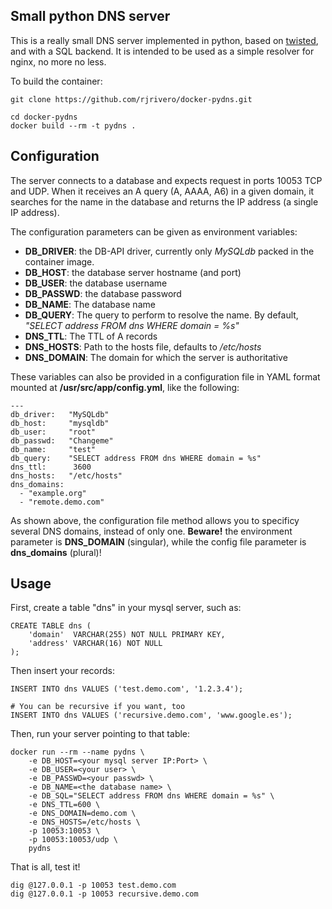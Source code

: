 Small python DNS server
-----------------------

This is a really small DNS server implemented in python, based on [twisted](https://twistedmatrix.com/trac/), and with a SQL backend. It is intended to be used as a simple resolver for nginx, no more no less.

To build the container:

```
git clone https://github.com/rjrivero/docker-pydns.git

cd docker-pydns
docker build --rm -t pydns .
```

Configuration
-------------

The server connects to a database and expects request in ports 10053 TCP and UDP. When it receives an A query (A, AAAA, A6) in a given domain, it searches for the name in the database and returns the IP address (a single IP address).

The configuration parameters can be given as environment variables:

  - **DB_DRIVER**: the DB-API driver, currently only *MySQLdb* packed in the container image.
  - **DB_HOST**: the database server hostname (and port)
  - **DB_USER**: the database username
  - **DB_PASSWD**: the database password
  - **DB_NAME**: The database name
  - **DB_QUERY**: The query to perform to resolve the name. By default, *"SELECT address FROM dns WHERE domain = %s"*
  - **DNS_TTL**: The TTL of A records
  - **DNS_HOSTS**: Path to the hosts file, defaults to */etc/hosts*
  - **DNS_DOMAIN**: The domain for which the server is authoritative

These variables can also be provided in a configuration file in YAML format mounted at **/usr/src/app/config.yml**, like the following:

```
---
db_driver:   "MySQLdb"
db_host:     "mysqldb"
db_user:     "root"
db_passwd:   "Changeme"
db_name:     "test"
db_query:    "SELECT address FROM dns WHERE domain = %s"
dns_ttl:      3600
dns_hosts:   "/etc/hosts"
dns_domains:
  - "example.org"
  - "remote.demo.com"
```

As shown above, the configuration file method allows you to specificy several DNS domains, instead of only one. **Beware!** the environment parameter is **DNS_DOMAIN** (singular), while the config file parameter is **dns_domains** (plural)!

Usage
------

First, create a table "dns" in your mysql server, such as:

```
CREATE TABLE dns (
	'domain'  VARCHAR(255) NOT NULL PRIMARY KEY,
	'address' VARCHAR(16) NOT NULL
);
```

Then insert your records:

```
INSERT INTO dns VALUES ('test.demo.com', '1.2.3.4');

# You can be recursive if you want, too
INSERT INTO dns VALUES ('recursive.demo.com', 'www.google.es');
```

Then, run your server pointing to that table:

```
docker run --rm --name pydns \
    -e DB_HOST=<your mysql server IP:Port> \
    -e DB_USER=<your user> \
    -e DB_PASSWD=<your passwd> \
    -e DB_NAME=<the database name> \
    -e DB_SQL="SELECT address FROM dns WHERE domain = %s" \
    -e DNS_TTL=600 \
    -e DNS_DOMAIN=demo.com \
    -e DNS_HOSTS=/etc/hosts \
    -p 10053:10053 \
    -p 10053:10053/udp \
    pydns
```

That is all, test it!

```
dig @127.0.0.1 -p 10053 test.demo.com
dig @127.0.0.1 -p 10053 recursive.demo.com
```
